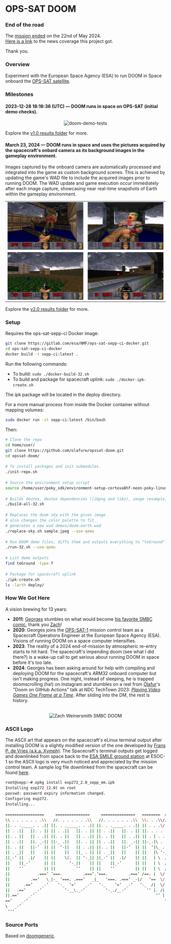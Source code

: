 # OPS-SAT DOOM

### End of the road

The [mission ended](https://www.esa.int/Enabling_Support/Operations/Mission_complete_for_ESA_s_OPS-SAT_flying_laboratory) on the 22nd of May 2024.    
[Here is a link](https://georges.fyi/opssat/opssat-doom-media-coverage/) to the news coverage this project got.

Thank you.

### Overview

Experiment with the European Space Agency (ESA) to run DOOM in Space onboard the [OPS-SAT satellite](https://www.esa.int/Enabling_Support/Operations/OPS-SAT).

### Milestones

#### 2023-12-28 18:16:36 (UTC) — DOOM runs in space on OPS-SAT (initial demo checks).

<div align="center">
  <img src="https://github.com/olafurw/opssat-doom/assets/103783/8b2ece4b-bb92-4694-9655-9debc2569c2e" alt="doom-demo-tests" width="600" />
</div>

Explore the [v1.0 results folder](./results/v1.0/) for more.

#### March 23, 2024 — DOOM runs in space and uses the pictures acquired by the spacecraft's onbard camera as its background images in the gameplay environment.

Images captured by the onboard camera are automatically processed and integrated into the game as custom background scenes. This is achieved by updating the game's WAD file to include the acquired images prior to running DOOM. The WAD update and game execution occur immediately after each image capture, showcasing near real-time snapshots of Earth within the gameplay environment.

<div align="center">
  <table>
    <tr>
      <td><img src="./results/v2.0/20240324114436/run-000001/frame-001920.jpg" /></td>
      <td><img src="./results/v2.0/20240324114436/run-000002/frame-000780.jpg" /></td>
    </tr>
    <tr>
      <td><img src="./results/v2.0/20240324114436/run-000003/frame-001911.jpg" /></td>
      <td><img src="./results/v2.0/20240324114436/run-000009/frame-002320.jpg" /></td>
    </tr>
  </table>
</div>

Explore the [v2.0 results folder](./results/v2.0/) for more.

### Setup

Requires the ops-sat-sepp-ci Docker image:

```bash
git clone https://gitlab.com/esa/NMF/ops-sat-sepp-ci-docker.git
cd ops-sat-sepp-ci-docker
docker build -t sepp-ci:latest .
```

Run the following commands:
- To build: `sudo ./docker-build-32.sh`
- To build and package for spacecraft uplink: `sudo ./docker-ipk-create.sh`

The ipk package will be located in the deploy directory.

For a more manual process from inside the Docker container without mapping volumes:

```bash
sudo docker run -it sepp-ci:latest /bin/bash
```

Then:

```bash
# Clone the repo
cd home/user/
git clone https://github.com/olafurw/opssat-doom.git
cd opssat-doom/

# To install packages and init submodules.
./init-repo.sh

# Source the environment setup script
source /home/user/poky_sdk/environment-setup-cortexa8hf-neon-poky-linux-gnueabi

# Builds deutex, deutex dependencies (libpng and libz), image resample, and DOOM
./build-all-32.sh

# Replaces the doom sky with the given image
# also changes the color palette to fit
# generates a new wad demos/doom-earth.wad
./replace-sky.sh sample.jpeg --use-qemu

# Run DOOM demo files, diffs them and outputs everything to "toGround"
./run-32.sh --use-qemu

# List demo outputs
find toGround -type f

# Package for spacecraft uplink
./ipk-create.sh
ls -larth deploy/
```


### How We Got Here

A vision brewing for 13 years:

- **2011**: [Georges](https://georges.fyi) stumbles on what would become [his favorite SMBC comic](https://www.smbc-comics.com/comic/2011-02-17), thank you [Zach](https://mastodon.social/@ZachWeinersmith)!
- **2020**: Georges joins the [OPS-SAT-1](https://www.esa.int/Enabling_Support/Operations/OPS-SAT) mission control team as a Spacecraft Operations Engineer at the European Space Agency (ESA). Visions of running DOOM on a space computer intensifies.
- **2023**: The reality of a 2024 end-of-mission by atmospheric re-entry starts to hit hard. The spacecraft's impending doom (see what I did there?) is a wake-up call to get serious about running DOOM in space before it's too late.
- **2024**: Georges has been asking around for help with compiling and deploying DOOM for the spacecraft's ARM32 onboard computer but isn't making progress. One night, instead of sleeping, he is trapped doomscrolling (ha!) on Instagram and stumbles on a reel from [Ólafur](https://mastodon.social/@olafurw)'s "Doom on GitHub Actions" talk at NDC TechTown 2023: [_Playing Video Games One Frame at a Time_](https://www.youtube.com/watch?v=Z1Nf8KcG4ro). After sliding into the DM, the rest is history.


<br>
<div align="center">
  <img src="https://www.smbc-comics.com/comics/20110217.gif" alt="Zach Weinersmith SMBC DOOM" width="400" />
</div>

### ASCII Logo

The ASCII art that appears on the spacecraft's eLinux terminal output after installing DOOM is a slightly modified version of the one developed by [Frans P. de Vries (a.k.a. Xymph)](https://doomwiki.org/wiki/Frans_P._de_Vries_(Xymph)). The Spacecraft's terminal outputs get logged and downlinked from space back to the [ESA SMILE ground station](https://www.esa.int/Enabling_Support/Operations/Want_to_SMILE) at ESOC-1 so the ASCII logo is very much noticed and appreciated by the mission control team. A sample log file downlinked from the spacecraft can be found [here](./results/v2.0/20240319183842_78_s_install_exp272_DOOM_sh.log).

```sh
root@sepp:~# opkg install exp272_2.0_sepp_em.ipk
Installing exp272 (2.0) on root
passwd: password expiry information changed.
Configuring exp272.
Installing...

=================     ===============     ===============   ========  ========
\\ . . . . . . .\\   //. . . . . . .\\   //. . . . . . .\\  \\. . .\\// . . //
||. . ._____. . .|| ||. . ._____. . .|| ||. . ._____. . .|| || . . .\/ . . .||
|| . .||   ||. . || || . .||   ||. . || || . .||   ||. . || ||. . . . . . . ||
||. . ||   || . .|| ||. . ||   || . .|| ||. . ||   || . .|| || . | . . . . .||
|| . .||   ||. _-|| ||-_ .||   ||. . || || . .||   ||. _-|| ||-_.|\ . . . . ||
||. . ||   ||-’  || ||  ‘-||   || . .|| ||. . ||   ||-’  || ||  ‘|\_ . .|. .||
|| . _||   ||    || ||    ||   ||_ . || || . _||   ||    || ||   |\ ‘-_/| . ||
||_-’ ||  .|/    || ||    \|.  || ‘-_|| ||_-’ ||  .|/    || ||   | \  / |-_.||
||    ||_-’      || ||      ‘-_||    || ||    ||_-’      || ||   | \  / |  ‘||
||    ‘’         || ||         ‘’    || ||    ‘’         || ||   | \  / |   ||
||            .===’ ‘===.         .===’.‘===.         .===’ /==. |  \/  |   ||
||         .==’   \_|-_ ‘===. .===’   _|_   ‘===. .===’ _-|/   ‘==  \/  |   ||
||      .==’    _-’    ‘-_  ‘=’    _-’   ‘-_    ‘=’  _-’   ‘-_  /|  \/  |   ||
||   .==’    _-’          ‘-__\._-’         ‘-_./__-’         ‘’ |. /|  |   ||
||.==’    _-’                                                     ‘’ |  /==.||
==’    _-’                                                            \/   ‘==
\   _-’                                                                ‘-_   /
 ‘’’                                                                      ‘‘’
```


### Source Ports

Based on [doomgeneric](https://github.com/ozkl/doomgeneric).
